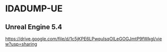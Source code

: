# IDADUMP-UE

## Unreal Engine 5.4
https://drive.google.com/file/d/1c5jKPE6LPwquIsqOILeGOGJmtP9fWkgl/view?usp=sharing
